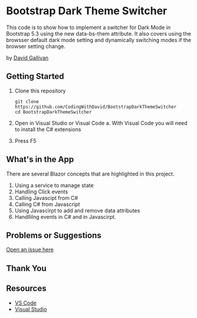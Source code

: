 # Bootstrap Dark Theme Switcher

This code is to show how to implement a switcher for Dark Mode in Bootstrap 5.3 using the new data-bs-them attribute.  It also covers using the browsser default dark mode setting and dynamically switching modes if the browser setting change.

by [David Gallivan](http://twitter.com/CodingwithDavid)



## Getting Started

1. Clone this repository

   ```Command Line
   git clone https://github.com/CodingWithDavid/BootstrapDarkThemeSwitcher
   cd BootstrapDarkThemeSwitcher
   ```

1.	Open in Visual Studio or Visual Code
a.	With Visual Code you will need to install the C# extensions
2.	Press F5

## What's in the App

There are several Blazor concepts that are highlighted in this project.
1. Using a service to manage state
2. Handling Click events
3. Calling Javascipt from C#
4. Calling C# from Javascript
5. Using Javascirpt to add and remove data attributes
6. Handllilng events in C# and in Javascirpt.



## Problems or Suggestions

[Open an issue here]( https://github.com/CodingWithDavid/BootstrapDarkThemeSwitcher/issues)

## Thank You


## Resources

- [VS Code](https://code.visualstudio.com)
- [Visual Studio]( https://visualstudio.microsoft.com/)




